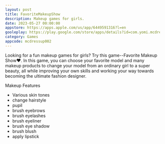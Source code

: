 ```yaml
---
layout: post
title: FavoriteMakeupShow
description: Makeup games for girls.
date: 2023-05-27 00:00:00
appstore: https://apps.apple.com/us/app/6449591316?l=en
gooleplay: https://play.google.com/store/apps/details?id=com.yomi.mcdressup002
category: Games
appcode: mcdressup002
---
```


Looking for a fun makeup games for girls? Try this game--Favorite Makeup Show❤️. In this game, you can choose your favorite model and many makeup products to change your model from an ordinary girl to a super beauty, all while improving your own skills and working your way towards becoming the ultimate fashion designer.

Makeup Features

- Various skin tones
- change hairstyle
- pupil
- brush eyebrows
- brush eyelashes
- brush eyeliner
- brush eye shadow
- brush blush
- apply lipstick
